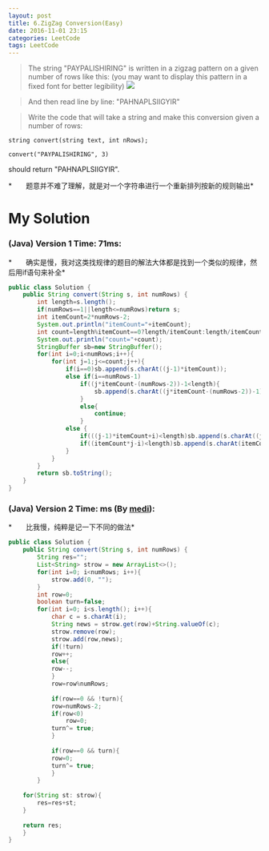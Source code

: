 ```yaml
---
layout: post
title: 6.ZigZag Conversion(Easy)
date: 2016-11-01 23:15
categories: LeetCode
tags: LeetCode
---
```


>The string "PAYPALISHIRING" is written in a zigzag pattern on a given number of rows like this: (you may want to display this pattern in a fixed font for better legibility)
![](http://olwt21mf4.bkt.clouddn.com/17-2-25/69818604-file_1487994663514_628b.png)

>And then read line by line: "PAHNAPLSIIGYIR"

>Write the code that will take a string and make this conversion given a number of rows:
```
string convert(string text, int nRows);
```
```
convert("PAYPALISHIRING", 3)
```
should return "PAHNAPLSIIGYIR".

*　　题意并不难了理解，就是对一个字符串进行一个重新排列按新的规则输出*

# My Solution
### (Java) Version 1  Time: 71ms:
*　　确实是慢，我对这类找规律的题目的解法大体都是找到一个类似的规律，然后用if语句来补全*
```java
public class Solution {
    public String convert(String s, int numRows) {
        int length=s.length();
        if(numRows==1||length<=numRows)return s;
        int itemCount=2*numRows-2;
        System.out.println("itemCount="+itemCount);
        int count=length%itemCount==0?length/itemCount:length/itemCount+1;
        System.out.println("count="+count);
        StringBuffer sb=new StringBuffer();
        for(int i=0;i<numRows;i++){
            for(int j=1;j<=count;j++){
                if(i==0)sb.append(s.charAt((j-1)*itemCount));
                else if(i==numRows-1)
                    if((j*itemCount-(numRows-2))-1<length){
                        sb.append(s.charAt((j*itemCount-(numRows-2))-1));
                    }
                    else{
                        continue;
                    }
                else {
                    if(((j-1)*itemCount+i)<length)sb.append(s.charAt((j-1)*itemCount+i));
                    if((itemCount*j-i)<length)sb.append(s.charAt(itemCount*j-i));
                }
            }
        }
        return sb.toString();
    }
}
```
### (Java) Version 2  Time: ms (By [medi](https://discuss.leetcode.com/user/medi)):
*　　比我慢，纯粹是记一下不同的做法*
```java
public class Solution {
    public String convert(String s, int numRows) {
        String res="";
        List<String> strow = new ArrayList<>();
        for(int i=0; i<numRows; i++){
            strow.add(0, "");
        } 
        int row=0;
        boolean turn=false;
        for(int i=0; i<s.length(); i++){
            char c = s.charAt(i);
            String news = strow.get(row)+String.valueOf(c);
            strow.remove(row);
            strow.add(row,news);
            if(!turn)
            row++;
            else{
            row--;
            }   
            row=row%numRows;
        
            if(row==0 && !turn){
            row=numRows-2;
            if(row<0)
                row=0;
            turn^= true;
            }
        
            if(row==0 && turn){
            row=0;
            turn^= true;
            }
        }
    
    for(String st: strow){
        res=res+st;
    }
    
    return res;
    }
}
```